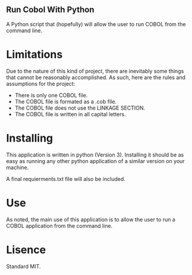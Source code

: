 ## Run Cobol With Python

A Python script that (hopefully) will allow the user to run COBOL from the command line. 

# Limitations

Due to the nature of this kind of project, there are inevitably some things that cannot be reasonably accomplished. As such, here are the rules and assumptions for the project:

- There is only one COBOL file.
- The COBOL file is formated as a .cob file.
- The COBOL file does not use the LINKAGE SECTION.
- The COBOL file is written in all capital letters.

# Installing

This application is written in python (Version 3). Installing it should be as easy as running any other python application of a similar version on your machine.

A final requierments.txt file will also be included.

# Use 

As noted, the main use of this application is to allow the user to run a COBOL application from the command line.

# Lisence

Standard MIT.